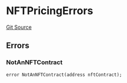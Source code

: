 # NFTPricingErrors
[Git Source](https://github.com/thrackle-io/tron/blob/1e4e061752cea9c86408a9ccfc7ebc0d0de4bb9a/src/common/IErrors.sol)


## Errors
### NotAnNFTContract

```solidity
error NotAnNFTContract(address nftContract);
```

